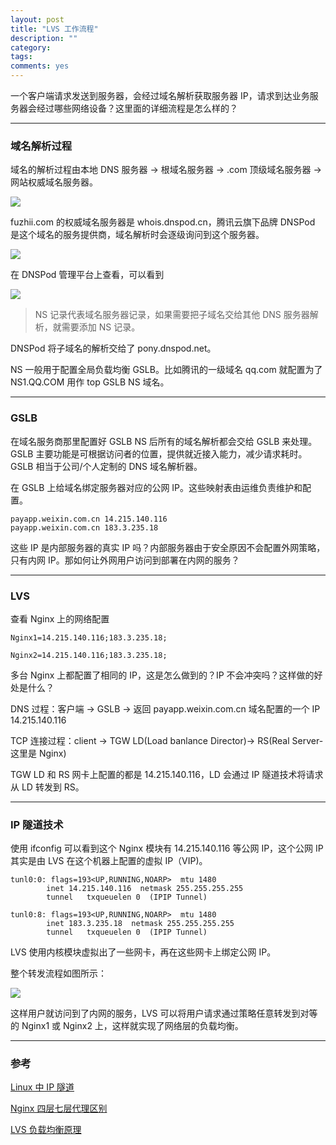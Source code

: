 ```yaml
---
layout: post
title: "LVS 工作流程"
description: ""
category: 
tags:
comments: yes
---
```


一个客户端请求发送到服务器，会经过域名解析获取服务器 IP，请求到达业务服务器会经过哪些网络设备？这里面的详细流程是怎么样的？

---

### 域名解析过程

域名的解析过程由本地 DNS 服务器 -> 根域名服务器 -> .com 顶级域名服务器 -> 网站权威域名服务器。

![](https://tva1.sinaimg.cn/large/008i3skNgy1grtmzryojkj30vq0i4gu5.jpg)

fuzhii.com 的权威域名服务器是 whois.dnspod.cn，腾讯云旗下品牌 DNSPod 是这个域名的服务提供商，域名解析时会逐级询问到这个服务器。

![](https://tva1.sinaimg.cn/large/008i3skNgy1grshrmzsmbj315k0n6wht.jpg)

在 DNSPod 管理平台上查看，可以看到 

![](https://tva1.sinaimg.cn/large/008i3skNgy1grshuakhd4j320a0cggo7.jpg)

> NS 记录代表域名服务器记录，如果需要把子域名交给其他 DNS 服务器解析，就需要添加 NS 记录。

DNSPod 将子域名的解析交给了 pony.dnspod.net。

NS 一般用于配置全局负载均衡 GSLB。比如腾讯的一级域名 qq.com 就配置为了 NS1.QQ.COM 用作 top GSLB NS 域名。

----

### GSLB

在域名服务商那里配置好 GSLB NS 后所有的域名解析都会交给 GSLB 来处理。GSLB 主要功能是可根据访问者的位置，提供就近接入能力，减少请求耗时。GSLB 相当于公司/个人定制的 DNS 域名解析器。

在 GSLB 上给域名绑定服务器对应的公网 IP。这些映射表由运维负责维护和配置。

```
payapp.weixin.com.cn 14.215.140.116
payapp.weixin.com.cn 183.3.235.18
```

这些 IP 是内部服务器的真实 IP 吗？内部服务器由于安全原因不会配置外网策略，只有内网 IP。那如何让外网用户访问到部署在内网的服务？

----

### LVS

查看 Nginx 上的网络配置

```
Nginx1=14.215.140.116;183.3.235.18;

Nginx2=14.215.140.116;183.3.235.18;
```

多台 Nginx 上都配置了相同的 IP，这是怎么做到的？IP 不会冲突吗？这样做的好处是什么？

DNS 过程：客户端 -> GSLB -> 返回 payapp.weixin.com.cn 域名配置的一个 IP 14.215.140.116 

TCP 连接过程：client -> TGW LD(Load banlance Director)-> RS(Real Server-这里是 Nginx)

TGW LD 和 RS 网卡上配置的都是 14.215.140.116，LD 会通过 IP 隧道技术将请求从 LD 转发到 RS。

----

### IP 隧道技术

使用 ifconfig 可以看到这个 Nginx 模块有 14.215.140.116 等公网 IP，这个公网 IP 其实是由 LVS 在这个机器上配置的虚拟 IP（VIP)。

```
tunl0:0: flags=193<UP,RUNNING,NOARP>  mtu 1480
        inet 14.215.140.116  netmask 255.255.255.255
        tunnel   txqueuelen 0  (IPIP Tunnel)

tunl0:8: flags=193<UP,RUNNING,NOARP>  mtu 1480
        inet 183.3.235.18  netmask 255.255.255.255
        tunnel   txqueuelen 0  (IPIP Tunnel)
```

LVS 使用内核模块虚拟出了一些网卡，再在这些网卡上绑定公网 IP。

整个转发流程如图所示：

![](https://tva1.sinaimg.cn/large/008i3skNgy1gruldxw04sj31fc0iswra.jpg)

这样用户就访问到了内网的服务，LVS 可以将用户请求通过策略任意转发到对等的 Nginx1 或 Nginx2 上，这样就实现了网络层的负载均衡。

---

### 参考

[Linux 中 IP 隧道](https://sites.google.com/site/emmoblin/linux-network-1/linux-zhongip-sui-dao)


[Nginx 四层七层代理区别](https://blog.csdn.net/weixin_44685869/article/details/105572608)

[LVS 负载均衡原理](https://www.cnblogs.com/zhangxingeng/p/10497279.html)
